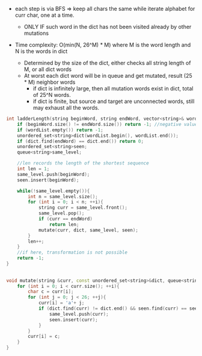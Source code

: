 - each step is via BFS => keep all chars the same while iterate alphabet for curr char, one at a time.
    - ONLY IF such word in the dict has not been visited already by other mutations

- Time complexity: O(min(N, 26^M) * M) where M is the word length and N is the words in dict
    - Determined by the size of the dict, either checks all string length of M, or all dict words
    - At worst each dict word will be in queue and get mutated, result (25 * M) neighbor words 
        - if dict is infinitely large, then all mutation words exist in dict, total of 25^N words.
        - if dict is finite, but source and target are unconnected words, still may exhaust all the words.
        
```cpp
int ladderLength(string beginWord, string endWord, vector<string>& wordList) {
    if (beginWord.size() != endWord.size()) return -1; //negative value is a better indicator for not possible than 0
    if (wordList.empty()) return -1;
    unordered_set<string>dict(wordList.begin(), wordList.end());
    if (dict.find(endWord) == dict.end()) return 0;
    unordered_set<string>seen;
    queue<string>same_level;

    //len records the length of the shortest sequence 
    int len = 1; 
    same_level.push(beginWord);
    seen.insert(beginWord);

    while(!same_level.empty()){
        int n = same_level.size();
        for (int i = 0; i < n; ++i){ 
            string curr = same_level.front();
            same_level.pop();
            if (curr == endWord)
                return len;
            mutate(curr, dict, same_level, seen); 
        }
        len++; 
    }
    //if here, transformation is not possible
    return -1;
}
    
 
void mutate(string &curr, const unordered_set<string>&dict, queue<string>&same_level, unordered_set<string>&seen){ 
    for (int i = 0; i < curr.size(); ++i){
        char c = curr[i];
        for (int j = 0; j < 26; ++j){ 
            curr[i] = 'a'+ j;
            if (dict.find(curr) != dict.end() && seen.find(curr) == seen.end()){ 
                same_level.push(curr);
                seen.insert(curr);
            }
        }
        curr[i] = c; 
    }
}
```
